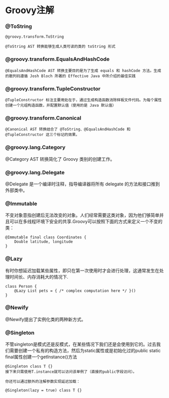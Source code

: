 # Groovy注解

### @ToString

	@groovy.transform.ToString

	@ToString AST 转换能够生成人类可读的类的 toString 形式


### @groovy.transform.EqualsAndHashCode
	
	@EqualsAndHashCode AST 转换主要目的是为了生成 equals 和 hashCode 方法。生成的散列码遵循 Josh Bloch 所著的 Effective Java 中所介绍的最佳实践
	
	
### @groovy.transform.TupleConstructor

	@TupleConstructor 标注主要用处在于，通过生成构造函数消除样板文件代码。为每个属性创建一个元组构造函数，并配置默认值（使用的是 Java 默认值）	

### @groovy.transform.Canonical


	@Canonical AST 转换结合了 @ToString、@EqualsAndHashCode 和 @TupleConstructor 这三个标记的效果。
	
### @groovy.lang.Category

@Category AST 转换简化了 Groovy 类别的创建工作。	
###  @groovy.lang.Delegate
@Delegate 是一个编译时注释，指导编译器将所有 delegate 的方法和接口推到外部类中。


### @Immutable

不变对象意指创建后无法改变的对象。人们经常需要这类对象，因为他们够简单并且可以在多线程环境下安全的共享.Groovy可以按照下面的方式来定义一个不变的类：

	@Immutable final class Coordinates {
   	 	Double latitude, longitude
	}

### @Lazy
有时你想延迟加载某些属性，即只在第一次使用时才会进行处理，这通常发生在处理时间长、内存消耗大的情况下.

	class Person {
   	 	@Lazy List pets = { /* complex computation here */ }()
	}	


### @Newify
@Newify提出了实例化类的两种新方式。

### @Singleton
不管singleton是模式还是反模式，在某些情况下我们还是会使用到它的。过去我们需要创建一个私有的构造方法，然后为static属性或是初始化过的public static final属性创建一个getInstance()方法


	@Singleton class T {}
	接下来只需使用T.instance就可以访问该单例了（直接的public字段访问）。

	你还可以通过额外的注解参数实现延迟加载：

	@Singleton(lazy = true) class T {}